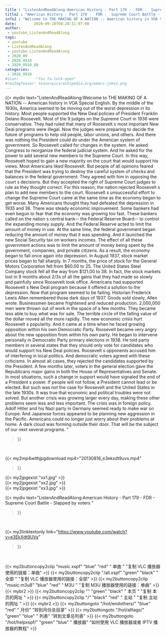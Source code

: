 ```yaml
---
title : "ListenAndReadAlong:American History - Part 179 -  FDR -  Supreme Court Battle -  Slapped by voters "
title2 : "American History - Part 179 -  FDR -  Supreme Court Battle -  Slapped by voters "
info2 : "Welcome to THE MAKING OF A NATION -- American history in VOA Special English. By the middle of the 1930s, America seemed to be moving out of the worst depression in its history. Most people supported the  New Deal  policies of President Franklin Delano Roosevelt. Most of the 9 judges on the Supreme Court in 1936 were conservative. They had ruled that many of Roosevelt s most important New Deal programs were illegal. Now the judges were preparing to decide the future of programs to help old people, labor unions, and others. And there was nothing the President could do under the American system of government. So Roosevelt called for changes in the system. He asked Congress to reorganize the federal judicial system. And he asked for the power to add several new members to the Supreme Court. In this way, Roosevelt hoped to gain a new majority on the court that would support his views. Most Americans liked Roosevelt. But people of all opinions feared that the President was trying to destroy the careful system of checks and balances in the federal government. They agreed with him in opposing the court s decisions. But they accepted the right of Supreme Court judges to rule as they thought correct. For this reason, the nation rejected Roosevelt s plan to add new members to the court. Roosevelt s unsuccessful effort to change the Supreme Court came at the same time as the economy began to get worse. Many Americans thought they had defeated the depression in 1935 and 36. There was steady economic improvement. Some bankers had even begun to fear that the economy was growing too fast. These bankers called on the nation s central bank-- the Federal Reserve Board-- to control the expanding money supply. And the Federal Reserve acted to limit the amount of money in use. At the same time, the federal government began reducing the amount of money that it was spending. And it launched the new Social Security tax on workers  incomes. The effect of all these government actions was to limit the amount of money being spent by the government, companies, and private citizens. As a result, the economy began to fall once again into depression. In August 1937, stock market prices began to fall sharply. In 7 months, the price of stock for the General Motors Corporation fell from $60.00 to 25. The United States Steel Company stock fell all the way from $121.00 to 38. In fact, the stock markets lost in 9 months about 2/3s of all the gains that they had made so slowly and painfully since Roosevelt took office. Americans had supported Roosevelt s New Deal program because it offered a solution to the depression. Now that program seemed to be failing. Historian Frederick Lewis Allen remembered those dark days of 1937.  Goods sold slowly,  Allen wrote.  Businessmen became frightened and reduced production. 2,000,000 men were thrown out of work in the space of a few months. They became less able to buy what was for sale. The terrible circle of the falling value of the dollar moved all the more rapidly. The new economic crisis hurt Roosevelt s popularity. And it came at a time when he faced growing opposition within his own Democratic Party. Roosevelt became very angry about the new opposition from within his own party. He began to intervene personally in Democratic Party primary elections in 1938. He told party members in several states that they should only vote for candidates who would support his New Deal policies. Roosevelt s opponents accused him of interfering in local politics. And democratic voters agreed with these criticisms. In almost all cases, they rejected the candidates supported by the President. A few months later, voters in the general election gave the Republicans major gains in both the House of Representatives and Senate. In most situations, such a change in support would have signaled the end of a President s power. If people will not follow, a President cannot lead or be elected. But such was not the case for Roosevelt and the United States in the late 1930s. It was true that economic and political troubles were not solved. But another crisis was growing larger every day, making these other problems seem less and less important. The crisis was in foreign policy. Adolf Hitler and his Nazi party in Germany seemed ready to make war on Europe. And Japanese forces appeared to be planning new aggression in the Pacific. Americans could no longer just worry about their problems at home. A dark cloud was forming outside their door. That will be the subject of our next several programs. "
date:        2020-09-18T08:20:31-07:00
author:
 - youtube_ListenAndReadAlong
tags:
 - youtube
 - ListenAndReadAlong
 - youtube_ListenAndReadAlong
 - 2020_09
 - 2020_0918
 - 2020_0918_08
categories:
 - 2020_0918
#icon:        "fas fa-lock-open"
#resImgTeaser: teaserpics/wikipedia.org/emacs-jokes.png
---
```


{{< mydiv text="ListenAndReadAlong:Welcome to THE MAKING OF A NATION -- American history in VOA Special English. By the middle of the 1930s, America seemed to be moving out of the worst depression in its history. Most people supported the  New Deal  policies of President Franklin Delano Roosevelt. Most of the 9 judges on the Supreme Court in 1936 were conservative. They had ruled that many of Roosevelt s most important New Deal programs were illegal. Now the judges were preparing to decide the future of programs to help old people, labor unions, and others. And there was nothing the President could do under the American system of government. So Roosevelt called for changes in the system. He asked Congress to reorganize the federal judicial system. And he asked for the power to add several new members to the Supreme Court. In this way, Roosevelt hoped to gain a new majority on the court that would support his views. Most Americans liked Roosevelt. But people of all opinions feared that the President was trying to destroy the careful system of checks and balances in the federal government. They agreed with him in opposing the court s decisions. But they accepted the right of Supreme Court judges to rule as they thought correct. For this reason, the nation rejected Roosevelt s plan to add new members to the court. Roosevelt s unsuccessful effort to change the Supreme Court came at the same time as the economy began to get worse. Many Americans thought they had defeated the depression in 1935 and 36. There was steady economic improvement. Some bankers had even begun to fear that the economy was growing too fast. These bankers called on the nation s central bank-- the Federal Reserve Board-- to control the expanding money supply. And the Federal Reserve acted to limit the amount of money in use. At the same time, the federal government began reducing the amount of money that it was spending. And it launched the new Social Security tax on workers  incomes. The effect of all these government actions was to limit the amount of money being spent by the government, companies, and private citizens. As a result, the economy began to fall once again into depression. In August 1937, stock market prices began to fall sharply. In 7 months, the price of stock for the General Motors Corporation fell from $60.00 to 25. The United States Steel Company stock fell all the way from $121.00 to 38. In fact, the stock markets lost in 9 months about 2/3s of all the gains that they had made so slowly and painfully since Roosevelt took office. Americans had supported Roosevelt s New Deal program because it offered a solution to the depression. Now that program seemed to be failing. Historian Frederick Lewis Allen remembered those dark days of 1937.  Goods sold slowly,  Allen wrote.  Businessmen became frightened and reduced production. 2,000,000 men were thrown out of work in the space of a few months. They became less able to buy what was for sale. The terrible circle of the falling value of the dollar moved all the more rapidly. The new economic crisis hurt Roosevelt s popularity. And it came at a time when he faced growing opposition within his own Democratic Party. Roosevelt became very angry about the new opposition from within his own party. He began to intervene personally in Democratic Party primary elections in 1938. He told party members in several states that they should only vote for candidates who would support his New Deal policies. Roosevelt s opponents accused him of interfering in local politics. And democratic voters agreed with these criticisms. In almost all cases, they rejected the candidates supported by the President. A few months later, voters in the general election gave the Republicans major gains in both the House of Representatives and Senate. In most situations, such a change in support would have signaled the end of a President s power. If people will not follow, a President cannot lead or be elected. But such was not the case for Roosevelt and the United States in the late 1930s. It was true that economic and political troubles were not solved. But another crisis was growing larger every day, making these other problems seem less and less important. The crisis was in foreign policy. Adolf Hitler and his Nazi party in Germany seemed ready to make war on Europe. And Japanese forces appeared to be planning new aggression in the Pacific. Americans could no longer just worry about their problems at home. A dark cloud was forming outside their door. That will be the subject of our next several programs. "
>}}
<br>


{{< my2mp4withjpgdownload mp4="20130816_e3ekxdt9uvs.mp4"
>}}

{{< my2jpgexist "xx1.jpg" >}}<br>
{{< my2jpgexist "xx2.jpg" >}}<br>
{{< my2jpgexist "xx3.jpg" >}}<br>



{{< mydiv text="ListenAndReadAlong:American History - Part 179 -  FDR -  Supreme Court Battle -  Slapped by voters "
>}}
<br>

{{< my2linktextonly link="https://www.youtube.com/watch?v=e3EkXdt9UVs"
>}}


<br>

{{< my2buttoncopy2clip "music.xspf"        "blue"   "red"    " 单曲 "  "复制 VLC 播放器使用的链接：单曲" >}} {{< my2buttoncopy2clip "/all.xspf"         "green"  "black"  " 全部 "  "复制 VLC 播放器使用的链接：全部" >}} {{< my2buttoncopy2clip "music.m3u8"        "blue"   "red"    " M3U  "    "复制 M3U 播放器使用的链接：单曲" >}} {{< mybr2 >}} {{< my2buttoncopy2clip ""                  "green"  "black"  " 本页 "    "复制 本页的网址 " >}} {{< my2buttoncopy2clip "/"                 "black"  "red"    " 主站 "    "复制 主站的网址 " >}} {{< mybr2 >}} {{< my2buttongoto      "/hot/endothers/"   "blue"   "red"    " 月份"   "转到月份总目录" >}} {{< my2buttongoto      "/hot/alltags/"     "green"  "blue"   " 列表"   "转到文章总列表" >}} {{< my2buttongoto      "/hot/helpxspf/"    "green"  "blue"   " 播放器" "如何使用 VLC 播放器或者 IPTV 播放器的教程" >}} 
